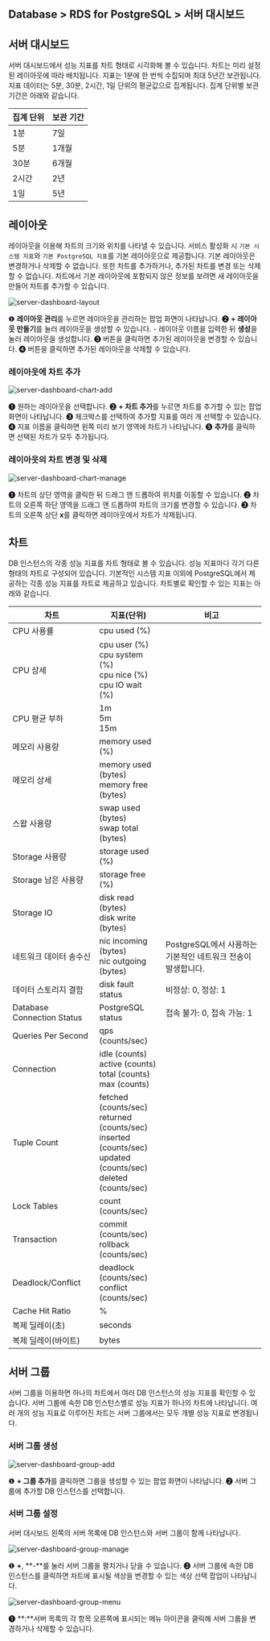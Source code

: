 ## Database > RDS for PostgreSQL > 서버 대시보드

## 서버 대시보드

서버 대시보드에서 성능 지표를 차트 형태로 시각화해 볼 수 있습니다. 차트는 미리 설정된 레이아웃에 따라 배치됩니다. 지표는 1분에 한 번씩 수집되며 최대 5년간 보관됩니다. 지표 데이터는 5분, 30분, 2시간, 1일 단위의 평균값으로 집계됩니다. 집계 단위별 보관 기간은 아래와 같습니다.

| 집계 단위 | 보관 기간 |
|-------|-------|
| 1분    | 7일    |
| 5분    | 1개월   |
| 30분   | 6개월   |
| 2시간   | 2년    |
| 1일    | 5년    |

## 레이아웃

레이아웃을 이용해 차트의 크기와 위치를 나타낼 수 있습니다. 서비스 활성화 시 `기본 시스템 지표`와 `기본 PostgreSQL 지표`를 기본 레이아웃으로 제공합니다. 기본 레이아웃은 변경하거나 삭제할 수 없습니다. 또한 차트를 추가하거나, 추가된 차트를 변경 또는 삭제할 수 없습니다. 차트에서 기본 레이아웃에 포함되지 않은 정보를 보려면 새 레이아웃을 만들어 차트를 추가할 수 있습니다.

![server-dashboard-layout](https://static.toastoven.net/prod_rds_postgres/20240813/server-dashboard-layout-ko.png)

❶ **레이아웃 관리**를 누르면 레이아웃을 관리하는 팝업 화면이 나타납니다.
❷ **+ 레이아웃 만들기**를 눌러 레이아웃을 생성할 수 있습니다.
    - 레이아웃 이름을 입력한 뒤 **생성**을 눌러 레이아웃을 생성합니다.
❸ 버튼을 클릭하면 추가된 레이아웃을 변경할 수 있습니다.
❹ 버튼을 클릭하면 추가된 레이아웃을 삭제할 수 있습니다.

### 레이아웃에 차트 추가

![server-dashboard-chart-add](https://static.toastoven.net/prod_rds_postgres/20240813/server-dashboard-chart-add-ko.png)

❶ 원하는 레이아웃을 선택합니다.
❷ **+ 차트 추가**를 누르면 차트를 추가할 수 있는 팝업 화면이 나타납니다.
❸ 체크박스를 선택하여 추가할 지표를 여러 개 선택할 수 있습니다.
❹ 지표 이름을 클릭하면 왼쪽 미리 보기 영역에 차트가 나타납니다.
❺ **추가**를 클릭하면 선택된 차트가 모두 추가됩니다.

### 레이아웃의 차트 변경 및 삭제

![server-dashboard-chart-manage](https://static.toastoven.net/prod_rds_postgres/20240813/server-dashboard-chart-manage-ko.png)

❶ 차트의 상단 영역을 클릭한 뒤 드래그 앤 드롭하여 위치를 이동할 수 있습니다.
❷ 차트의 오른쪽 하단 영역을 드래그 앤 드롭하여 차트의 크기를 변경할 수 있습니다.
❸ 차트의 오른쪽 상단 **x**를 클릭하면 레이아웃에서 차트가 삭제됩니다.

## 차트

DB 인스턴스의 각종 성능 지표를 차트 형태로 볼 수 있습니다. 성능 지표마다 각기 다른 형태의 차트로 구성되어 있습니다. 기본적인 시스템 지표 이외에 PostgreSQL에서 제공하는 각종 성능 지표를 차트로 제공하고 있습니다. 차트별로 확인할 수 있는 지표는 아래와 같습니다.

| 차트                         | 지표(단위)                                                                                                                     | 비고                                     |
|----------------------------|----------------------------------------------------------------------------------------------------------------------------|----------------------------------------|
| CPU 사용률                    | cpu used (%)                                                                                                               |                                        |
| CPU 상세                     | cpu user (%)<br/>cpu system (%)<br/>cpu nice (%)<br/>cpu IO wait (%)                                                       |                                        |
| CPU 평균 부하                  | 1m<br/>5m<br/>15m                                                                                                          |                                        |
| 메모리 사용량                    | memory used (%)                                                                                                            |                                        |
| 메모리 상세                     | memory used (bytes)<br/>memory free (bytes)                                                                                |                                        |
| 스왑 사용량                     | swap used (bytes)<br> swap total (bytes)                                                                                   |                                        |
| Storage 사용량                | storage used (%)                                                                                                           |                                        |
| Storage 남은 사용량             | storage free (%)                                                                                                           |                                        |
| Storage IO                 | disk read (bytes)<br> disk write (bytes)                                                                                   |                                        |
| 네트워크 데이터 송수신               | nic incoming (bytes)<br> nic outgoing (bytes)                                                                              | PostgreSQL에서 사용하는 기본적인 네트워크 전송이 발생합니다. |
| 데이터 스토리지 결함                | disk fault status                                                                                                          | 비정상: 0, 정상: 1                          |
| Database Connection Status | PostgreSQL status                                                                                                          | 접속 불가: 0, 접속 가능: 1                     |
| Queries Per Second         | qps (counts/sec)                                                                                                           |                                        |
| Connection                 | idle (counts)<br/>active (counts)<br/>total (counts)<br/>max (counts)                                                      |                                        |
| Tuple Count                | fetched (counts/sec)<br/>returned (counts/sec)<br/>inserted (counts/sec)<br/>updated (counts/sec)<br/>deleted (counts/sec) |                                        |
| Lock Tables                | count (counts/sec)                                                                                                         |                                        |
| Transaction                | commit (counts/sec)<br/>rollback (counts/sec)                                                                              |                                        |
| Deadlock/Conflict          | deadlock (counts/sec)<br/>conflict (counts/sec)                                                                            |                                        |
| Cache Hit Ratio            | %                                                                                                                          |                                        |
| 복제 딜레이(초)                  | seconds                                                                                                                    |                                        |
| 복제 딜레이(바이트)                | bytes                                                                                                                      |                                        |

## 서버 그룹

서버 그룹을 이용하면 하나의 차트에서 여러 DB 인스턴스의 성능 지표를 확인할 수 있습니다. 서버 그룹에 속한 DB 인스턴스별로 성능 지표가 하나의 차트에 나타납니다. 여러 개의 성능 지표로 이루어진 차트는 서버 그룹에서는 모두 개별 성능 지표로 변경됩니다.

### 서버 그룹 생성

![server-dashboard-group-add](https://static.toastoven.net/prod_rds_postgres/20240813/server-dashboard-group-add-ko.png)

❶ **+ 그룹 추가**를 클릭하면 그룹을 생성할 수 있는 팝업 화면이 나타납니다.
❷ 서버 그룹에 추가할 DB 인스턴스를 선택합니다.

### 서버 그룹 설정

서버 대시보드 왼쪽의 서버 목록에 DB 인스턴스와 서버 그룹이 함께 나타납니다.

![server-dashboard-group-manage](https://static.toastoven.net/prod_rds_postgres/20240611/server-dashboard-group-manage-ko.png)

❶ **+**, **-**를 눌러 서버 그룹을 펼치거나 닫을 수 있습니다.
❷ 서버 그룹에 속한 DB 인스턴스를 클릭하면 차트에 표시될 색상을 변경할 수 있는 색상 선택 팝업이 나타납니다.

![server-dashboard-group-menu](https://static.toastoven.net/prod_rds_postgres/20240611/server-dashboard-group-menu-ko.png)

❶ **:**서버 목록의 각 항목 오른쪽에 표시되는 메뉴 아이콘을 클릭해 서버 그룹을 변경하거나 삭제할 수 있습니다.